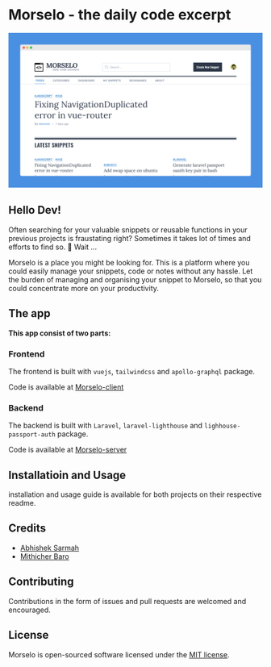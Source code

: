 # Morselo - the daily code excerpt

![homepage](./homepage.png)

## Hello Dev!

Often searching for your valuable snippets or reusable functions in your previous projects is fraustating right? Sometimes it takes lot of times and efforts to find so. 😤 Wait ...

Morselo is a place you might be looking for. This is a platform where you could easily manage your snippets, code or notes without any hassle. Let the burden of managing and organising your snippet to Morselo, so that you could concentrate more on your productivity.

## The app

**This app consist of two parts:**

### Frontend

The frontend is built with `vuejs`, `tailwindcss` and `apollo-graphql` package.

Code is available at
[Morselo-client](https://github.com/team-underground/morselo-client)

### Backend

The backend is built with `Laravel`, `laravel-lighthouse` and `lighhouse-passport-auth` package.

Code is available at
[Morselo-server](https://github.com/team-underground/morselo-server)

## Installatioin and Usage

installation and usage guide is available for both projects on their respective readme.

## Credits

- [Abhishek Sarmah](https://github.com/abhisheksarmah)
- [Mithicher Baro](https://github.com/mithicher)

## Contributing

Contributions in the form of issues and pull requests are welcomed and encouraged.

## License

Morselo is open-sourced software licensed under the [MIT license](https://opensource.org/licenses/MIT).
